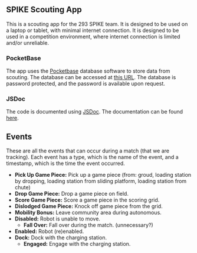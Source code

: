 ## SPIKE Scouting App

This is a scouting app for the 293 SPIKE team. It is designed to be used on a laptop or tablet, with minimal internet connection. It is designed to be used in a competition environment, where internet connection is limited and/or unreliable.

### PocketBase

The app uses the [Pocketbase](https://pocketbase.io/) database software to store data from scouting. The database can be accessed at [this URL](https://immense-scooter.pockethost.io/_). The database is password protected, and the password is available upon request.

### JSDoc

The code is documented using [JSDoc](https://jsdoc.app/). The documentation can be found [here](https://team293.github.io/source/spike-scouting-app/docs).

## Events

These are all the events that can occur during a match (that we are tracking). Each event has a type, which is the name of the event, and a timestamp, which is the time the event occurred.

-   **Pick Up Game Piece:** Pick up a game piece (from: groud, loading station by dropping, loading station from sliding platform, loading station from chute)
-   **Drop Game Piece:** Drop a game piece on field.
-   **Score Game Piece:** Score a game piece in the scoring grid.
-   **Dislodged Game Piece:** Knock off game piece from the grid.
-   **Mobility Bonus:** Leave community area during autonomous.
-   **Disabled:** Robot is unable to move.
    -   **Fall Over:** Fall over during the match. (unnecessary?)
-   **Enabled:** Robot (re)enabled.
-   **Dock:** Dock with the charging station.
    -   **Engaged:** Engage with the charging station.
